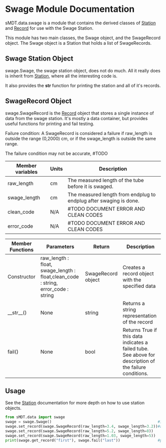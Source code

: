 Swage Module Documentation
==========================

sMDT.data.swage is a module that contains the derived classes of [Station](station.md) and [Record](record.md) for use with the Swage Station. 

This module has two main classes, the Swage object, and the SwageRecord object. The Swage object is a Station that holds a list of SwageRecords.

Swage Station Object
--------------------
swage.Swage, the swage station object, does not do much. All it really does is inherit from [Station](station.md), where all the interesting code is. 

It also provides the __str__ function for printing the station and all of it's records.

SwageRecord Object
------------------
swage.SwageRecord is the [Record](record.md) object that stores a single instance of data from the swage station. 
It's mostly a data container, but provides useful functions for printing and fail testing. 

Failure condition: A SwageRecord is considered a failure if raw_length is outside the range (0,2000) cm, or if the swage_length is outside the same range.

The failure condition may not be accurate, #TODO

Member variables|Units|Description
---|---|---
raw_length | cm | The measured length of the tube before it is swaged. 
swage_length | cm| The measured length from endplug to endplug after swaging is done.
clean_code | N/A| #TODO DOCUMENT ERROR AND CLEAN CODES 
error_code | N/A| #TODO DOCUMENT ERROR AND CLEAN CODES 

Member Functions|Parameters|Return|Description
---|---|---|---
Constructor|raw_length : float, swage_length : float,clean_code : string, error_code : string | SwageRecord object | Creates a record object with the specified data
\_\_str\_\_()|None|string|Returns a string representation of the record
fail()|None|bool|Returns True if this data indicates a failed tube. See above for description of the failure conditions.

Usage
-----
See the [Station](station.md) documentation for more depth on how to use station objects. 
```python
from sMDT.data import swage
swage = swage.Swage()                                                #instantiate swage station object
swage.set_record(swage.SwageRecord(raw_length=3.4, swage_length=3.2))#add 3 SwageRecords to the swage station
swage.set_record(swage.SwageRecord(raw_length=5.2, swage_length=8))
swage.set_record(swage.SwageRecord(raw_length=1.03, swage_length=5))
print(swage.get_record("first"), swage.fail("last"))                 #print the first SwageRecord, and wether the tube fails based on the last record.
```
